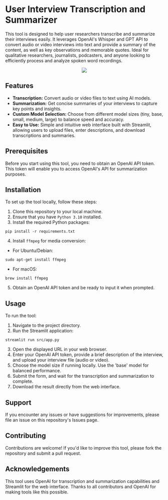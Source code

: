 # User Interview Transcription and Summarizer

This tool is designed to help user researchers transcribe and summarize their interviews easily. It leverages OpenAI's Whisper and GPT API to convert audio or video interviews into text and provide a summary of the content, as well as key observations and memorable quotes. Ideal for qualitative researchers, journalists, podcasters, and anyone looking to efficiently process and analyze spoken word recordings.

<p align="center">
<img src="https://i.ibb.co/b5t5gzh/dall-e.png">
<p align="center">

## Features

- **Transcription:** Convert audio or video files to text using AI models.
- **Summarization:** Get concise summaries of your interviews to capture key points and insights.
- **Custom Model Selection:** Choose from different model sizes (tiny, base, small, medium, large) to balance speed and accuracy.
- **Easy to Use:** Simple and intuitive web interface built with Streamlit, allowing users to upload files, enter descriptions, and download transcriptions and summaries.

## Prerequisites

Before you start using this tool, you need to obtain an OpenAI API token. This token will enable you to access OpenAI's API for summarization purposes.

## Installation

To set up the tool locally, follow these steps:

1. Clone this repository to your local machine.
2. Ensure that you have `Python 3.10` installed.
3. Install the required Python packages:

```shell
pip install -r requirements.txt
```

4. Install `ffmpeg` for media conversion:

- For Ubuntu/Debian:

```shell
sudo apt-get install ffmpeg
```

- For macOS:

```shell
brew install ffmpeg
```

5. Obtain an OpenAI API token and be ready to input it when prompted.

## Usage

To run the tool:

1. Navigate to the project directory.
2. Run the Streamlit application:

```shell
streamlit run src/app.py
```

3. Open the displayed URL in your web browser.
4. Enter your OpenAI API token, provide a brief description of the interview, and upload your interview file (audio or video).
5. Choose the model size if running locally. Use the 'base' model for balanced performance.
6. Submit the form, and wait for the transcription and summarization to complete.
7. Download the result directly from the web interface.

## Support

If you encounter any issues or have suggestions for improvements, please file an issue on this repository's Issues page.

## Contributing

Contributions are welcome! If you'd like to improve this tool, please fork the repository and submit a pull request.

## Acknowledgements

This tool uses OpenAI for transcription and summarization capabilities and Streamlit for the web interface. Thanks to all contributors and OpenAI for making tools like this possible.
